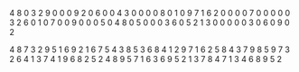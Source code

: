 4 8 0 3 2 9 0 0 0
9 2 0 6 0 0 4 3 0
0 0 0 8 0 1 0 9 7
1 6 2 0 0 0 0 7 0
0 0 0 0 3 2 6 0 1
0 7 0 0 9 0 0 0 5
0 4 8 0 5 0 0 0 3
6 0 5 2 1 3 0 0 0
0 0 3 0 6 0 9 0 2

4 8 7 3 2 9 5 1 6
9 2 1 6 7 5 4 3 8
5 3 6 8 4 1 2 9 7
1 6 2 5 8 4 3 7 9
8 5 9 7 3 2 6 4 1
3 7 4 1 9 6 8 2 5
2 4 8 9 5 7 1 6 3
6 9 5 2 1 3 7 8 4
7 1 3 4 6 8 9 5 2